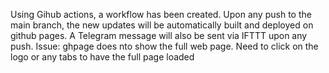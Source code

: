 <ui>Using Gihub actions, a workflow has been created. Upon any push to the main branch, the new updates will be automatically built and deployed on github pages. A Telegram message will also be sent via IFTTT upon any push.</ui>
<ui>Issue: ghpage does nto show the full web page. Need to click on the logo or any tabs to have the full page loaded</ui>